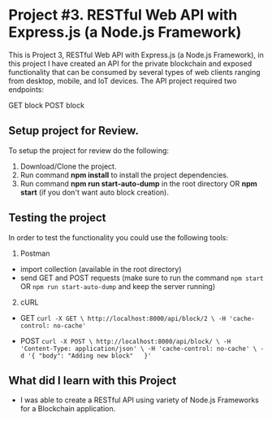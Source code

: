 # Project #3. RESTful Web API with Express.js (a Node.js Framework)

This is Project 3, RESTful Web API with Express.js (a Node.js Framework), in this project I have created an API for the private blockchain and exposed functionality that can be consumed by several types of web clients ranging from desktop, mobile, and IoT devices. The API project required two endpoints:

GET block
POST block

## Setup project for Review.

To setup the project for review do the following:
1. Download/Clone the project.
2. Run command __npm install__ to install the project dependencies.
3. Run command __npm run start-auto-dump__ in the root directory OR __npm start__ (if you don't want auto block creation).

## Testing the project

In order to test the functionality you could use the following tools:

1. Postman
* import collection (available in the root directory)
* send GET and POST requests (make sure to run the command `npm start` OR `npm run start-auto-dump` and keep the server running)

2. cURL
* GET
`curl -X GET \
  http://localhost:8000/api/block/2 \
  -H 'cache-control: no-cache'
`

* POST
`
curl -X POST \
  http://localhost:8000/api/block/ \
  -H 'Content-Type: application/json' \
  -H 'cache-control: no-cache' \
  -d '{
    "body": "Adding new block"	
}'
`

## What did I learn with this Project

* I was able to create a RESTful API using variety of Node.js Frameworks for a Blockchain application.